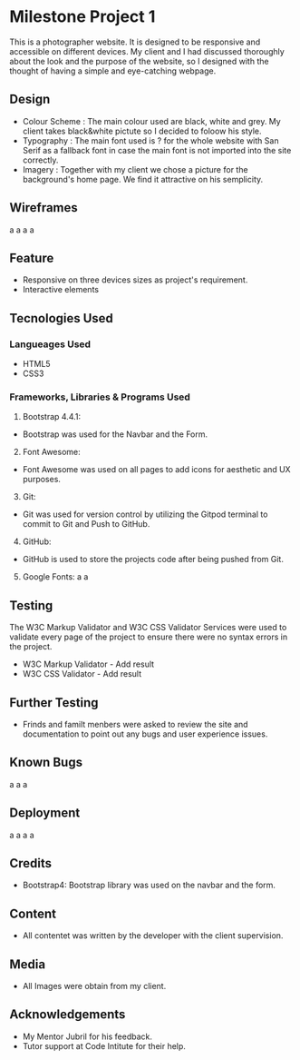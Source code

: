 
# Milestone Project 1
This is a photographer website. It is designed to be responsive and accessible on different devices. 
My client and I had discussed thoroughly about the look  and the purpose of the website, so I designed with the thought of having a simple and eye-catching webpage.
## Design
- Colour Scheme :
    The main colour used are black, white and grey. My client takes black&white pictute so I decided to foloow his style.
- Typography :
    The main font used is ? for the whole website with San Serif as a fallback font in case the main font is not imported into the site correctly.
- Imagery : Together with my client we chose a picture for the background's home page. We find it attractive on his semplicity.
## Wireframes
a
a
a
a
## Feature
- Responsive on three devices sizes as project's requirement.
- Interactive elements
## Tecnologies Used
### Langueages Used
- HTML5
- CSS3
### Frameworks, Libraries & Programs Used
1. Bootstrap 4.4.1:
- Bootstrap was used for the Navbar and the Form.
2. Font Awesome:
- Font Awesome was used on all pages to add icons for aesthetic and UX purposes.
3. Git:
- Git was used for version control by utilizing the Gitpod terminal to commit to Git and Push to GitHub.
4. GitHub:
- GitHub is used to store the projects code after being pushed from Git.
5. Google Fonts:
a
a
## Testing
The W3C Markup Validator and W3C CSS Validator Services were used to validate every page of the project to ensure there were no syntax errors in the project.
- W3C Markup Validator - Add result
- W3C CSS Validator - Add result
## Further Testing
- Frinds and familt menbers were asked to review the site and documentation to point out any bugs and user experience issues.

## Known Bugs
a
a
a
## Deployment
a
a
a
a
## Credits
- Bootstrap4: Bootstrap library was used on the navbar and the form.
## Content
- All contentet was written by the developer with the client supervision.
## Media
- All Images were obtain from my client.
## Acknowledgements
- My Mentor Jubril for his feedback.
- Tutor support at Code Intitute for their help.


